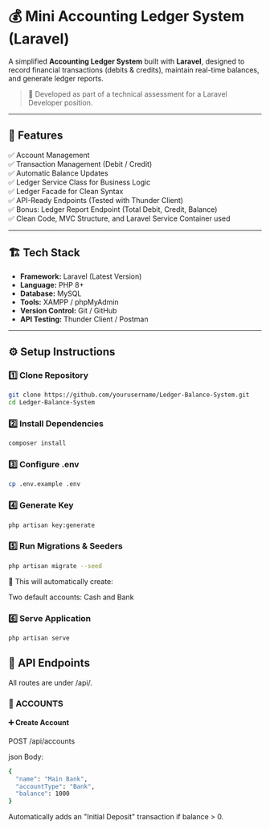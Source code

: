 # 💰 Mini Accounting Ledger System (Laravel)

A simplified **Accounting Ledger System** built with **Laravel**, designed to record financial transactions (debits & credits), maintain real-time balances, and generate ledger reports.

> 🧠 Developed as part of a technical assessment for a Laravel Developer position.

---

## 🚀 Features

✅ Account Management  
✅ Transaction Management (Debit / Credit)  
✅ Automatic Balance Updates  
✅ Ledger Service Class for Business Logic  
✅ Ledger Facade for Clean Syntax  
✅ API-Ready Endpoints (Tested with Thunder Client)  
✅ Bonus: Ledger Report Endpoint (Total Debit, Credit, Balance)  
✅ Clean Code, MVC Structure, and Laravel Service Container used  

---

## 🏗️ Tech Stack

- **Framework:** Laravel (Latest Version)
- **Language:** PHP 8+
- **Database:** MySQL
- **Tools:** XAMPP / phpMyAdmin
- **Version Control:** Git / GitHub
- **API Testing:** Thunder Client / Postman

---

## ⚙️ Setup Instructions

### 1️⃣ Clone Repository
```bash
git clone https://github.com/yourusername/Ledger-Balance-System.git
cd Ledger-Balance-System
```
### 2️⃣ Install Dependencies
```bash
composer install
```
### 3️⃣ Configure .env
```bash
cp .env.example .env
```
### 4️⃣ Generate Key
```bash
php artisan key:generate
```
### 5️⃣ Run Migrations & Seeders
```bash
php artisan migrate --seed
```
💾 This will automatically create:

Two default accounts: Cash and Bank

### 6️⃣ Serve Application
```bash
php artisan serve
```

## 📘 API Endpoints

All routes are under /api/.

### 🧾 ACCOUNTS
#### ➕ Create Account

POST /api/accounts

json
Body:
```bash
{
  "name": "Main Bank",
  "accountType": "Bank",
  "balance": 1000
}
````
Automatically adds an "Initial Deposit" transaction if balance > 0.
